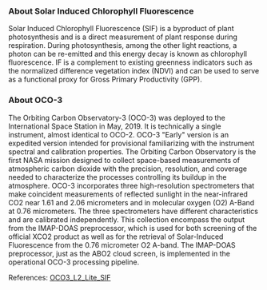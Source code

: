 ### About Solar Induced Chlorophyll Fluorescence
Solar Induced Chlorophyll Fluorescence (SIF) is a byproduct of plant photosynthesis and is a direct measurement of plant response during respiration. During photosynthesis, among the other light reactions, a photon can be re-emitted and this energy decay is known as chlorophyll fluorescence.  IF is a complement to existing greenness indicators such as the normalized difference vegetation index (NDVI) and can be used to serve as a functional proxy for Gross Primary Productivity (GPP).

### About OCO-3
The Orbiting Carbon Observatory-3 (OCO-3) was deployed to the International Space Station in May, 2019. It is technically a single instrument, almost identical to OCO-2. OCO-3 "Early" version is an expedited version intended for provisional familiarizing with the instrument spectral and calibration properties. The Orbiting Carbon Observatory is the first NASA mission designed to collect space-based measurements of atmospheric carbon dioxide with the precision, resolution, and coverage needed to characterize the processes controlling its buildup in the atmosphere. OCO-3 incorporates three high-resolution spectrometers that make coincident measurements of reflected sunlight in the near-infrared CO2 near 1.61 and 2.06 micrometers and in molecular oxygen (O2) A-Band at 0.76 micrometers. The three spectrometers have different characteristics and are calibrated independently. This collection encompass the output from the IMAP-DOAS preprocessor, which is used for both screening of the official XCO2 product as well as for the retrieval of Solar-Induced Fluorescence from the 0.76 micrometer O2 A-band. The IMAP-DOAS preprocessor, just as the ABO2 cloud screen, is implemented in the operational OCO-3 processing pipeline.

References: [OCO3_L2_Lite_SIF](https://disc.gsfc.nasa.gov/datacollection/OCO3_L2_Lite_SIF_EarlyR.html)